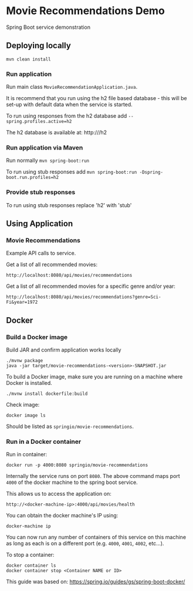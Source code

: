 # Movie Recommendations Demo
Spring Boot service demonstration

## Deploying locally

```
mvn clean install
```

### Run application

Run main class `MovieRecommendationApplication.java`.

It is recommend that you run using the h2 file based database - this will be set-up with default data when the service is started.

To run using responses from the h2 database add `--spring.profiles.active=h2`

The h2 database is available at:
http://<host>/h2

### Run application via Maven

Run normally `mvn spring-boot:run`

To run using stub responses add `mvn spring-boot:run -Dspring-boot.run.profiles=h2`

### Provide stub responses

To run using stub responses replace 'h2' with 'stub'

## Using Application

### Movie Recommendations

Example API calls to service.

Get a list of all recommended movies:
```
http://localhost:8080/api/movies/recommendations
```

Get a list of all recommended movies for a specific genre and/or year:
```
http://localhost:8080/api/movies/recommendations?genre=Sci-Fi&year=1972
```

## Docker

### Build a Docker image

Build JAR and confirm application works locally

```
./mvnw package
java -jar target/movie-recommendations-<version>-SNAPSHOT.jar
```

To build a Docker image, make sure you are running on a machine where Docker is installed.

```
./mvnw install dockerfile:build
```

Check image:
```
docker image ls
```
Should be listed as `springio/movie-recommendations`.

### Run in a Docker container

Run in container:
```
docker run -p 4000:8080 springio/movie-recommendations
```

Internally the service runs on port `8080`. The above command maps port `4000` of the docker machine to the spring boot service.

This allows us to access the application on:

```
http://<docker-machine-ip>:4000/api/movies/health
```

You can obtain the docker machine's IP using:
```
docker-machine ip
```

You can now run any number of containers of this service on this machine as long as each is on a different port (e.g. `4000`, `4001`, `4002`, etc...).

To stop a container:
```
docker container ls
docker container stop <Container NAME or ID>
```

This guide was based on: https://spring.io/guides/gs/spring-boot-docker/




